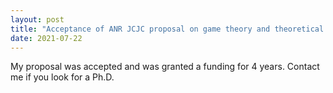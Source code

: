 ```yaml
---
layout: post
title: "Acceptance of ANR JCJC proposal on game theory and theoretical foundations of deep learning."
date: 2021-07-22
---
```

My proposal was accepted and was granted a funding for 4 years. Contact me if you look for a Ph.D. 
